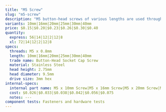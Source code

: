 ```yaml
---
title: "M5 Screw"
slug: "m5-screw"
description: "M5 button-head screws of various lengths are used throughout FarmBot to attach plates and 3D printed parts to extrusions, V-wheels to plates, and other components together. They are usually used in combination with M5 washers, and terminated with an M5 tee nut or locknut. The button head provides a wide bearing surface, a low-profile head, and a finished appearance. Length is measured from under the head."
variants: 10mm|16mm|20mm|25mm|30mm|40mm
price: $0.15|$0.20|$0.23|$0.26|$0.30|$0.40
quantity:
  express: 56|14|12|2|12|8
  xl: 72|14|12|2|12|8
specs:
  threads: M5 x 0.8mm
  length: 10mm|16mm|20mm|25mm|30mm|40mm
  trade name: Button-Head Socket Cap Screw
  material: Stainless Steel
  head height: 2.75mm
  head diameter: 9.5mm
  drive size: 3mm hex
internal-specs:
  internal part name: M5 x 10mm Screw|M5 x 16mm Screw|M5 x 20mm Screw|M5 x 25mm Screw|M5 x 30mm Screw|M5 x 40mm Screw
  cost: $0.026|$0.033|$0.038|$0.042|$0.056|$0.075
  notes: ---
component tests: Fasteners and hardware tests
---
```

